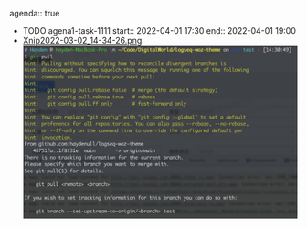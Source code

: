 agenda:: true

- TODO agena1-task-1111
  start:: 2022-04-01 17:30
  end:: 2022-04-01 19:00
- [Xnip2022-03-02_14-34-26.png](../assets/Xnip2022-03-02_14-34-26_1653106538108_0.png)![Xnip2022-03-02_14-34-26.png](../assets/Xnip2022-03-02_14-34-26_1653106538108_0.png)